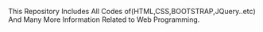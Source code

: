 This Repository Includes All Codes of(HTML,CSS,BOOTSTRAP,JQuery..etc) And Many More Information Related to Web Programming.

